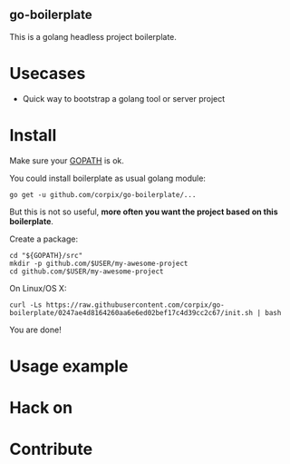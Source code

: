go-boilerplate
--------------
This is a golang headless project boilerplate.

# Usecases
* Quick way to bootstrap a golang tool or server project

# Install
Make sure your [GOPATH](https://golang.org/doc/code.html#GOPATH) is ok.

You could install boilerplate as usual golang module:
```shell
go get -u github.com/corpix/go-boilerplate/...
```

But this is not so useful, **more often you want the project based on this boilerplate**.

Create a package:

``` shellsession
cd "${GOPATH}/src"
mkdir -p github.com/$USER/my-awesome-project
cd github.com/$USER/my-awesome-project
```

On Linux/OS X:

``` shell
curl -Ls https://raw.githubusercontent.com/corpix/go-boilerplate/0247ae4d8164260aa6e6ed02bef17c4d39cc2c67/init.sh | bash
```

You are done!

# Usage example

# Hack on

# Contribute
